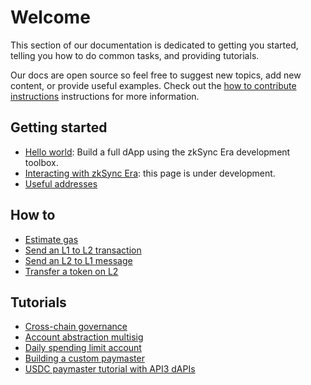# Welcome

This section of our documentation is dedicated to getting you started, telling you how to do common tasks, and providing tutorials.

Our docs are open source so feel free to suggest new topics, add new content, or provide useful examples. Check out the [how to contribute instructions](../reference/troubleshooting/docs-contribution/docs.md) instructions for more information.

## Getting started

- [Hello world](./building-on-zksync/hello-world.md): Build a full dApp using the zkSync Era development toolbox.
- [Interacting with zkSync Era](./building-on-zksync/interacting.md): this page is under development.
- [Useful addresses](./building-on-zksync/useful-address.md)

## How to

- [Estimate gas](./how-to/estimate-gas.md)
- [Send an L1 to L2 transaction](./how-to/send-transaction-l1-l2.md)
- [Send an L2 to L1 message](./how-to/send-message-l2-l1.md)
- [Transfer a token on L2](./how-to/transfer-token-l2.md)

## Tutorials

- [Cross-chain governance](./tutorials/cross-chain-tutorial.md)
- [Account abstraction multisig](./tutorials/custom-aa-tutorial.md)
- [Daily spending limit account](./tutorials/aa-daily-spend-limit.md)
- [Building a custom paymaster](./tutorials/custom-paymaster-tutorial.md)
- [USDC paymaster tutorial with API3 dAPIs](./tutorials/api3-usd-paymaster-tutorial.md)